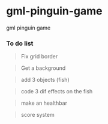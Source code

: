 # gml-pinguin-game
gml pinguin game


### To do list


> Fix grid border

> Get a background

> add 3 objects (fish)

> code 3 dif effects on the fish

> make an healthbar

> score system
